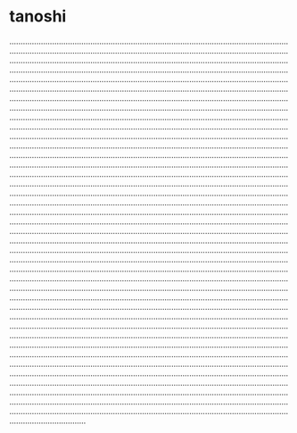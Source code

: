 # tanoshi

..................................................................................................................................................................................................................................................................................................................................................................................................................................................................................................................................................................................................................................................................................................................................................................................................................................................................................................................................................................................................................................................................................................................................................................................................................................................................................................................................................................................................................................................................................................................................................................................................................................................................................................................................................................................................................................................................................................................................................................................................................................................................................................................................................................................................................................................................................................................................................................................................................................................................................................................................................................................................................................................................................................................................................................................................................................................................................................................................................................................................................................................................................................................................................................................................................................................................................................................................................................................................................................................................................................................................................................................................................................................................................................................................................................................................................................................................................................................................................................................................................................................................................................................................................................................................................................................................................................................................................................................................................................................................................................................................................................................................................................................................................................................................................................................................................................................................................................................................................................................................................................................................................................................................................................................................